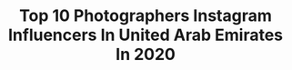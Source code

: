 ---
title: Top 10 Photographers Instagram Influencers In United Arab Emirates In 2020
description: >-
  Find top photographers Instagram influencers in United Arab Emirates in 2020. Most popular hashtags: #fashion #artwork #moscowmodel #quarantine.
platform: Instagram
profiles:
  - username: "noorul_aminkhan"
    fullname: >-
      Dubai fashion photographer 🇦🇪
    location: "United Arab Emirates"
    followers: 16065
    engagement: 784
    commentsToLikes: 0.321371
    id: ck134un2py9nr0i1967bo0oc7
    verified: false
    hashtags: "#moscowmodel, #londonmodel, #stayhome, #missearth"
  - username: "pawelgoldych"
    fullname: >-
      Paweł Gołdych
    location: "United Arab Emirates"
    followers: 17907
    engagement: 1104
    commentsToLikes: 0.017304
    id: ck8t3hw2l3d0z0j78htj2yyp2
    verified: false
    hashtags: ""
  - username: "alex_amok"
    fullname: >-
      Alex Amok
    location: "United Arab Emirates"
    followers: 36396
    engagement: 324
    commentsToLikes: 0.031926
    id: ck13azpzpszci0i19k485kur8
    verified: false
    hashtags: "#fashion, #travel, #photography, #art"
  - username: "lolitabunyaeva"
    fullname: >-
      Lolita Bunyaeva. Dubai Model
    location: "United Arab Emirates"
    followers: 36309
    engagement: 317
    commentsToLikes: 0.037975
    id: ckap05qi9ouya0i78r9b7cz3o
    verified: false
    hashtags: "#birthdaygirl, #modeling, #modeldubai, #justsmile"
  - username: "prodantzoulis"
    fullname: >-
      Prod Antzoulis
    location: "United Arab Emirates"
    followers: 8729
    engagement: 729
    commentsToLikes: 0.070622
    id: ck0tzenfhq2wc0i19wqtb4mpc
    verified: false
    hashtags: ""
  - username: "rahimmahtab"
    fullname: >-
      Rahim - Dubai Photographer 🇦🇪
    location: "United Arab Emirates"
    followers: 3073
    engagement: 1682
    commentsToLikes: 0.112207
    id: ck9wef4jdjz3e0j785pobbd7v
    verified: false
    hashtags: "#nikonffa, #moodyports, #doports, #neonphotography"
  - username: "ra.visual"
    fullname: >-
      R.Azmi
    location: "United Arab Emirates"
    followers: 8152
    engagement: 1470
    commentsToLikes: 0.164868
    id: ck138nbm3h2jq0i19xwdicxmi
    verified: false
    hashtags: "#lofoten, #butterfly, #singapore, #drone"
  - username: "oscar_ntege"
    fullname: >-
      Oscar Ntege
    location: "United Arab Emirates"
    followers: 25802
    engagement: 207
    commentsToLikes: 0.036639
    id: ck5qdm17ow8oe0i11m2pkksnw
    verified: false
    hashtags: "#afrofuturism, #togetherwecan, #quarantine, #tbt"
  - username: "vandi.photography"
    fullname: >-
      VANDI
    location: "United Arab Emirates"
    followers: 37187
    engagement: 313
    commentsToLikes: 0.019214
    id: ck0w1b7taih0n0i19hrdh5nbd
    verified: false
    hashtags: "#retoucher, #captureonepro"
  - username: "nicoletaburu"
    fullname: >-
      Nicoleta Buru
    location: "United Arab Emirates"
    followers: 2690
    engagement: 952
    commentsToLikes: 0.110319
    id: ck5q8cc8t5gw20i11xa04maji
    verified: false
    hashtags: "#anastasiapuzyrnaya, #quarantine, #tb"
---